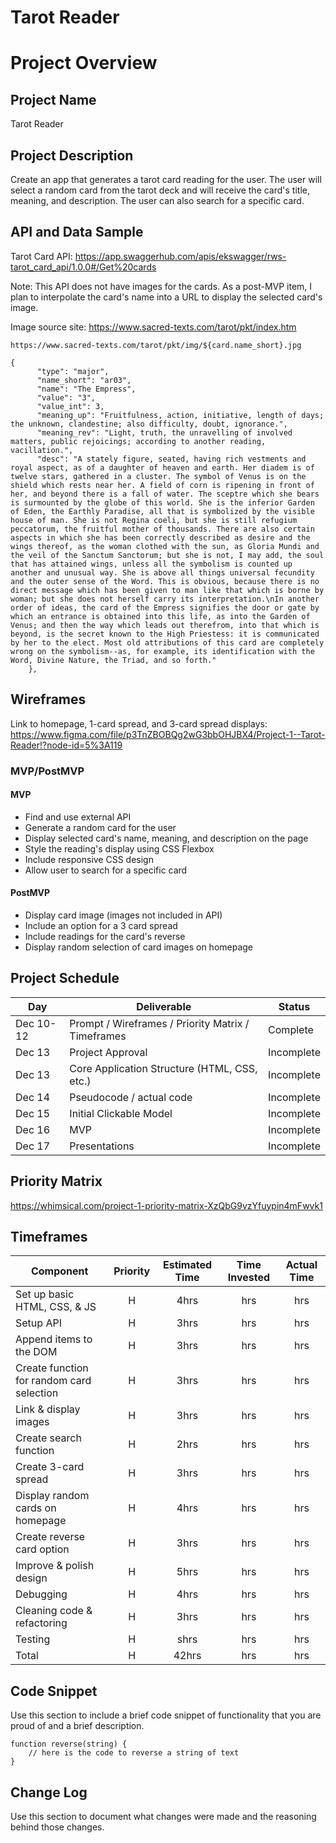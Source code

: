 # Tarot Reader

# Project Overview

## Project Name

Tarot Reader 

## Project Description

Create an app that generates a tarot card reading for the user. The user will select a random card from the tarot deck and will receive the card's title, meaning, and description. The user can also search for a specific card. 


## API and Data Sample

Tarot Card API: https://app.swaggerhub.com/apis/ekswagger/rws-tarot_card_api/1.0.0#/Get%20cards

Note: This API does not have images for the cards. As a post-MVP item, I plan to interpolate the card's name into a URL to display the selected card's image. 

Image source site: https://www.sacred-texts.com/tarot/pkt/index.htm

`https://www.sacred-texts.com/tarot/pkt/img/${card.name_short}.jpg`



```
{
      "type": "major",
      "name_short": "ar03",
      "name": "The Empress",
      "value": "3",
      "value_int": 3,
      "meaning_up": "Fruitfulness, action, initiative, length of days; the unknown, clandestine; also difficulty, doubt, ignorance.",
      "meaning_rev": "Light, truth, the unravelling of involved matters, public rejoicings; according to another reading, vacillation.",
      "desc": "A stately figure, seated, having rich vestments and royal aspect, as of a daughter of heaven and earth. Her diadem is of twelve stars, gathered in a cluster. The symbol of Venus is on the shield which rests near her. A field of corn is ripening in front of her, and beyond there is a fall of water. The sceptre which she bears is surmounted by the globe of this world. She is the inferior Garden of Eden, the Earthly Paradise, all that is symbolized by the visible house of man. She is not Regina coeli, but she is still refugium peccatorum, the fruitful mother of thousands. There are also certain aspects in which she has been correctly described as desire and the wings thereof, as the woman clothed with the sun, as Gloria Mundi and the veil of the Sanctum Sanctorum; but she is not, I may add, the soul that has attained wings, unless all the symbolism is counted up another and unusual way. She is above all things universal fecundity and the outer sense of the Word. This is obvious, because there is no direct message which has been given to man like that which is borne by woman; but she does not herself carry its interpretation.\nIn another order of ideas, the card of the Empress signifies the door or gate by which an entrance is obtained into this life, as into the Garden of Venus; and then the way which leads out therefrom, into that which is beyond, is the secret known to the High Priestess: it is communicated by her to the elect. Most old attributions of this card are completely wrong on the symbolism--as, for example, its identification with the Word, Divine Nature, the Triad, and so forth."
    },
```
## Wireframes

Link to homepage, 1-card spread, and 3-card spread displays: 
https://www.figma.com/file/p3TnZBOBQg2wG3bbOHJBX4/Project-1--Tarot-Reader!?node-id=5%3A119

### MVP/PostMVP

#### MVP 

- Find and use external API
- Generate a random card for the user
- Display selected card's name, meaning, and description on the page
- Style the reading's display using CSS Flexbox
- Include responsive CSS design 
- Allow user to search for a specific card

#### PostMVP  
- Display card image (images not included in API)
- Include an option for a 3 card spread
- Include readings for the card's reverse
- Display random selection of card images on homepage


## Project Schedule
  
|  Day | Deliverable | Status
|---|---| ---|
|Dec 10-12| Prompt / Wireframes / Priority Matrix / Timeframes | Complete
|Dec 13| Project Approval | Incomplete
|Dec 13| Core Application Structure (HTML, CSS, etc.) | Incomplete
|Dec 14| Pseudocode / actual code | Incomplete
|Dec 15| Initial Clickable Model  | Incomplete
|Dec 16| MVP | Incomplete
|Dec 17| Presentations | Incomplete



## Priority Matrix
https://whimsical.com/project-1-priority-matrix-XzQbG9vzYfuypin4mFwvk1


## Timeframes
| Component | Priority | Estimated Time | Time Invested | Actual Time |
| --- | :---: |  :---: | :---: | :---: |
| Set up basic HTML, CSS, & JS | H | 4hrs|  hrs |  hrs |
| Setup API | H | 3hrs| hrs | hrs |
| Append items to the DOM | H | 3hrs| hrs | hrs |
| Create function for random card selection| H | 3hrs| hrs | hrs |
| Link & display images | H | 3hrs| hrs | hrs |
| Create search function | H | 2hrs| hrs | hrs |
| Create 3-card spread | H | 3hrs| hrs | hrs |
| Display random cards on homepage | H | 4hrs| hrs | hrs |
| Create reverse card option | H | 3hrs| hrs | hrs |
| Improve & polish design | H | 5hrs| hrs | hrs |
| Debugging | H | 4hrs| hrs | hrs |
| Cleaning code & refactoring| H | 3hrs| hrs | hrs |
| Testing | H | shrs| hrs | hrs |
| Total | H | 42hrs| hrs | hrs |

## Code Snippet

Use this section to include a brief code snippet of functionality that you are proud of and a brief description.  

```
function reverse(string) {
	// here is the code to reverse a string of text
}
```

## Change Log
 Use this section to document what changes were made and the reasoning behind those changes.  
